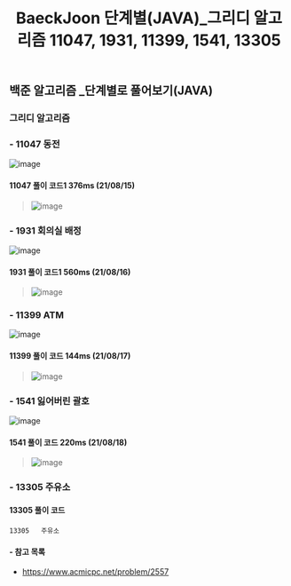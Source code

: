 ﻿---
layout: single
title: "BaeckJoon 단계별(JAVA)_그리디 알고리즘 11047, 1931, 11399, 1541, 13305"
read_time: true
categories: 
 - BaeckJoon 
tags: 
 - Algorithm
 - BaeckJoon 
last_modified_at: '2021-08-14 19:35:00 +0800'
toc: true
toc_sticky: true
toc_label: 목차
---
## 백준 알고리즘 _단계별로 풀어보기(JAVA)
### 그리디 알고리즘
### - 11047 동전
![image](https://user-images.githubusercontent.com/66898243/129481631-ba3f6e2b-c9d7-46a3-ae85-5efc0afb175e.png)

#### 11047 풀이 코드1 376ms (21/08/15)
>  ![image](https://user-images.githubusercontent.com/66898243/129481891-63d4aa9a-b4b3-4fa4-925c-b9ffcc374409.png)

### - 1931 회의실 배정
![image](https://user-images.githubusercontent.com/66898243/129582416-5f5ba442-734c-4452-81dd-a990abee40af.png)

#### 1931 풀이 코드1 560ms (21/08/16)
>  ![image](https://user-images.githubusercontent.com/66898243/129583819-6e267806-4ade-40a8-a06b-e49f15d56e1c.png)


### - 11399 ATM
![image](https://user-images.githubusercontent.com/66898243/129727399-b362a6d2-c89e-45a9-a5cc-1e154cc96b65.png)

#### 11399 풀이 코드 144ms (21/08/17)
>  ![image](https://user-images.githubusercontent.com/66898243/129727792-65820d29-830e-4b1f-a225-a3e5ba3ccc22.png)


### - 1541 잃어버린 괄호
![image](https://user-images.githubusercontent.com/66898243/129915547-e83b6609-7c69-4baa-b906-814c58c88546.png)

#### 1541 풀이 코드 220ms (21/08/18)
>  ![image](https://user-images.githubusercontent.com/66898243/129918392-fc71bf99-2321-4532-a840-a8170796f7df.png)


### - 13305 주유소

#### 13305 풀이 코드
>


	13305	주유소
#### - 참고 목록
- https://www.acmicpc.net/problem/2557
